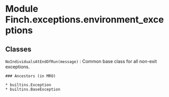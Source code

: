 Module Finch.exceptions.environment_exceptions
==============================================

Classes
-------

`NoIndividualsAtEndOfRun(message)`
:   Common base class for all non-exit exceptions.

    ### Ancestors (in MRO)

    * builtins.Exception
    * builtins.BaseException